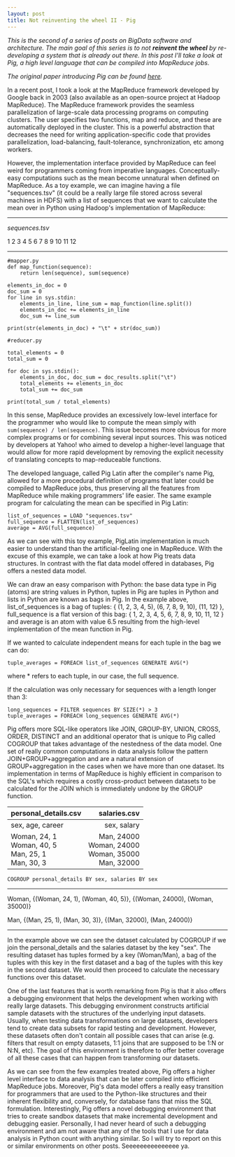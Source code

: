 ```yaml
---
layout: post
title: Not reinventing the wheel II - Pig
---
```

*This is the second of a series of posts on BigData software and architecture. The main goal of this
series is to not **reinvent the wheel** by re-developing a system that is already out there. In this
post I'll take a look at Pig, a high level language that can be compiled into MapReduce jobs.*

*The original paper introducing Pig can be found [here](http://infolab.stanford.edu/~olston/publications/sigmod08.pdf).*

In a recent post, I took a look at the MapReduce framework developed by Google back in 2003 (also
available as an open-source project at Hadoop MapReduce). The MapReduce framework provides the
seamless parallelization of large-scale data processing programs on computing clusters. The user
specifies two functions, map and reduce, and these are automatically deployed in the cluster. This 
is a powerful abstraction that decreases the need for writing application-specific code that
provides parallelization, load-balancing, fault-tolerance, synchronization, etc among workers.

However, the implementation interface provided by MapReduce can feel weird for programmers coming
from imperative languages. Conceptually-easy computations such as the mean become unnatural when
defined on MapReduce.  As a toy example, we can imagine having a file "sequences.tsv"
(it could be a really large file stored across several machines in HDFS) with a list of sequences
that we want to calculate the mean over in Python using Hadoop's implementation of MapReduce:

---
*sequences.tsv*

1 2 3 4 5
6 7 8 9 10
11 12

---

```
#mapper.py
def map_function(sequence):
    return len(sequence), sum(sequence)

elements_in_doc = 0
doc_sum = 0    
for line in sys.stdin:
    elements_in_line, line_sum = map_function(line.split())
    elements_in_doc += elements_in_line
    doc_sum += line_sum

print(str(elements_in_doc) + "\t" + str(doc_sum))
```

```
#reducer.py

total_elements = 0
total_sum = 0

for doc in sys.stdin():
    elements_in_doc, doc_sum = doc_results.split("\t")
    total_elements += elements_in_doc
    total_sum += doc_sum

print(total_sum / total_elements)
```

In this sense, MapReduce provides an excessively low-level interface for the programmer who would
like to compute the mean simply with ```sum(sequence) / len(sequence)```. This issue becomes more
obvious for more complex programs or for combining several input sources. This was noticed by
developers at Yahoo! who aimed to develop a higher-level language that would allow for more rapid
development by removing the explicit necessity of translating concepts to map-reduceable functions. 

The developed language, called Pig Latin after the compiler's name Pig, allowed for a more
procedural definition of programs that later could be compiled to MapReduce jobs, thus preserving
all the features from MapReduce while making programmers' life easier. The same example program for
calculating the mean can be specified in Pig Latin:

```
list_of_sequences = LOAD "sequences.tsv"
full_sequence = FLATTEN(list_of_sequences)
average = AVG(full_sequence)
```

As we can see with this toy example, PigLatin implementation is much easier to understand than the
artificial-feeling one in MapReduce. With the excuse of this example, we can take a look at how Pig
treats data structures. In contrast with the flat data model offered in databases, Pig offers a
nested data model. 

We can draw an easy comparison with Python: the base data type in Pig (atoms) are string values in
Python, tuples in Pig are tuples in Python and lists in Python are known as bags in Pig. In the
example above, list_of_sequences is a bag of tuples: { (1, 2, 3, 4, 5), (6, 7, 8, 9, 10), (11, 12) },
full_sequence is a flat version of this bag: { 1, 2, 3, 4, 5, 6, 7, 8, 9, 10, 11, 12 } and average
is an atom with value 6.5 resulting from the high-level implementation of the mean function in Pig.

If we wanted to calculate independent means for each tuple in the bag we can do:

```
tuple_averages = FOREACH list_of_sequences GENERATE AVG(*)
```
where \* refers to each tuple, in our case, the full sequence.

If the calculation was only necessary for sequences with a length longer than 3:

```
long_sequences = FILTER sequences BY SIZE(*) > 3
tuple_averages = FOREACH long_sequences GENERATE AVG(*)
```
Pig offers more SQL-like operators like JOIN, GROUP-BY, UNION, CROSS, ORDER, DISTINCT and an
additional operator that is unique to Pig called COGROUP that takes advantage of the nestedness of
the data model. One set of really common computations in data analysis follow the pattern
JOIN+GROUP+aggregation and are a natural extension of GROUP+aggregation in the cases when we have
more than one dataset. Its implementation in terms of MapReduce is highly efficient in comparison
to the SQL's which requires a costly cross-product between datasets to be calculated for the JOIN
which is immediately undone by the GROUP function. 


|personal_details.csv   |salaries.csv   |
|-------------------    |--------------:|
|sex, age, career       |sex, salary    |
|Woman, 24, 1<br>Woman, 40, 5<br>Man, 25, 1<br>Man, 30, 3|Man, 24000<br>Woman, 24000<br>Woman, 35000<br>Man, 32000|

```
COGROUP personal_details BY sex, salaries BY sex
```
---
Woman, {(Woman, 24, 1), (Woman, 40, 5)}, {(Woman, 24000), (Woman, 35000)}

Man, {(Man, 25, 1), (Man, 30, 3)}, {(Man, 32000), (Man, 24000)}

---

In the example above we can see the dataset calculated by COGROUP if we join the personal_details
and the salaries dataset by the key "sex". The resulting dataset has tuples formed by a key
(Woman/Man), a bag of the tuples with this key in the first dataset and a bag of the tuples with
this key in the second dataset. We would then proceed to calculate the necessary functions over
this dataset. 

One of the last features that is worth remarking from Pig is that it also offers a debugging
environment that helps the development when working with really large datasets. This debugging
environment constructs artificial sample datasets with the structures of the underlying input
datasets. Usually, when testing data transformations on large datasets, developers tend to create
data subsets for rapid testing and development. However, these datasets often don't contain all
possible cases that can arise (e.g. filters that result on empty datasets, 1:1 joins that are
supposed to be 1:N or N:N, etc). The goal of this environment is therefore to offer better
coverage of all these cases that can happen from transforming our datasets. 

As we can see from the few examples treated above, Pig offers a higher level interface to data
analysis that can be later compiled into efficient MapReduce jobs. Moreover, Pig's data model
offers a really easy transition for programmers that are used to the Python-like structures and
their inherent flexibility and, conversely, for database fans that miss the SQL formulation.
Interestingly, Pig offers a novel debugging environment that tries to create sandbox datasets
that make incremental development and debugging easier. Personally, I had never heard of such
a debugging environment and am not aware that any of the tools that I use for data analysis in
Python count with anything similar. So I will try to report on this or similar environments on
other posts. Seeeeeeeeeeeeeee ya.

